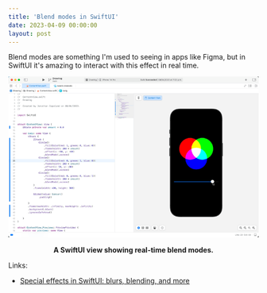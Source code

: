 ```yaml
---
title: 'Blend modes in SwiftUI'
date: 2023-04-09 00:00:00
layout: post
---
```


Blend modes are something I'm used to seeing in apps like Figma, but in SwiftUI it's amazing to interact with this effect in real time.

![](/images/posts/blendmodes.gif)

<figcaption align = "center"><b>A SwiftUI view showing real-time blend modes.</b></figcaption>

Links:
* [Special effects in SwiftUI: blurs, blending, and more](https://www.hackingwithswift.com/books/ios-swiftui/special-effects-in-swiftui-blurs-blending-and-more)